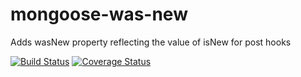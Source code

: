 # mongoose-was-new
Adds wasNew property reflecting the value of isNew for post hooks

[![Build Status](https://travis-ci.org/Dashride/mongoose-was-new.svg?branch=master)](https://travis-ci.org/Dashride/mongoose-was-new)
[![Coverage Status](https://coveralls.io/repos/github/Dashride/mongoose-was-new/badge.svg?branch=master)](https://coveralls.io/github/Dashride/mongoose-was-new?branch=master)

